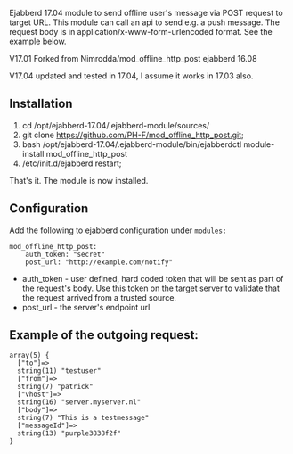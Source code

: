 Ejabberd 17.04 module to send offline user's message via POST request to target URL.
This module can call an api to send e.g. a push message. 
The request body is in application/x-www-form-urlencoded format. See the example below.

V17.01
Forked from Nimrodda/mod_offline_http_post ejabberd 16.08

V17.04 updated and tested in 17.04, I assume it works in 17.03 also.

Installation
------------

1. cd /opt/ejabberd-17.04/.ejabberd-module/sources/
2. git clone https://github.com/PH-F/mod_offline_http_post.git;
3. bash /opt/ejabberd-17.04/.ejabberd-module/bin/ejabberdctl module-install mod_offline_http_post
4. /etc/init.d/ejabberd restart;

That's it. The module is now installed.

Configuration
-------------

Add the following to ejabberd configuration under `modules:`

```
mod_offline_http_post:
    auth_token: "secret"
    post_url: "http://example.com/notify"
```

-    auth_token - user defined, hard coded token that will be sent as part of the request's body. Use this token on the target server to validate that the request arrived from a trusted source.
-    post_url - the server's endpoint url

Example of the outgoing request:
--------------------------------

```
array(5) {
  ["to"]=>
  string(11) "testuser"
  ["from"]=>
  string(7) "patrick"
  ["vhost"]=>
  string(16) "server.myserver.nl"
  ["body"]=>
  string(7) "This is a testmessage"
  ["messageId"]=>
  string(13) "purple3838f2f"
}
```

